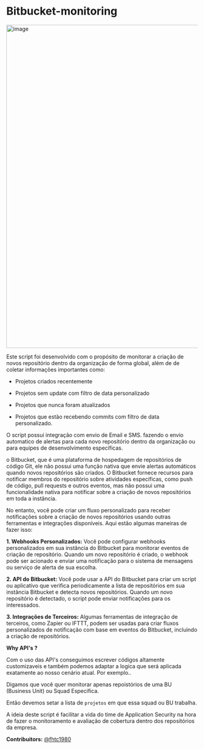 # Bitbucket-monitoring

<img width="850" alt="image" src="https://github.com/DreadPirateRobertt/Bitbucket-monitoring/assets/82410029/c1b27714-9c04-422b-b6bf-072e483d3e3c">


Este script foi desenvolvido com o propósito de monitorar a criação de novos repositório dentro da organização de forma global, além de de coletar informações importantes como: 

- Projetos criados recentemente

- Projetos sem update com filtro de data personalizado

- Projetos que nunca foram atualizados 

- Projetos que estão recebendo commits com filtro de data personalizado.


O script possui integração com envio de Email e SMS. fazendo o envio automatico de alertas para cada novo repositório dentro da organização ou para equipes de desenvolvimento específicas.

o Bitbucket, que é uma plataforma de hospedagem de repositórios de código Git, ele não possui uma função nativa que envie alertas automáticos quando novos repositórios são criados. O Bitbucket fornece recursos para notificar membros do repositório sobre atividades específicas, como push de código, pull requests e outros eventos, mas não possui uma funcionalidade nativa para notificar sobre a criação de novos repositórios em toda a instância.

No entanto, você pode criar um fluxo personalizado para receber notificações sobre a criação de novos repositórios usando outras ferramentas e integrações disponíveis. Aqui estão algumas maneiras de fazer isso:

**1.	Webhooks Personalizados:** Você pode configurar webhooks personalizados em sua instância do Bitbucket para monitorar eventos de criação de repositório. Quando um novo repositório é criado, o webhook pode ser acionado e enviar uma notificação para o sistema de mensagens ou serviço de alerta de sua escolha.

**2.	API do Bitbucket:** Você pode usar a API do Bitbucket para criar um script ou aplicativo que verifica periodicamente a lista de repositórios em sua instância Bitbucket e detecta novos repositórios. Quando um novo repositório é detectado, o script pode enviar notificações para os interessados.

**3.	Integrações de Terceiros:** Algumas ferramentas de integração de terceiros, como Zapier ou IFTTT, podem ser usadas para criar fluxos personalizados de notificação com base em eventos do Bitbucket, incluindo a criação de repositórios.

**Why API's ?**

Com o uso das API's conseguimos escrever códigos altamente customizaveis e também podemos adaptar a logica que será aplicada exatamente ao nosso cenário atual.
Por exemplo..

Digamos que você quer monitorar apenas repoistórios de uma BU (Business Unit) ou Squad Especifica.

Então devemos setar a lista de `projetos` em que essa squad ou BU trabalha.

A ideia deste script é facilitar a vida do time de Application Security na hora de fazer o monitoramento e avaliação de cobertura dentro dos repositórios da empresa.

**Contribuitors:** [@fhtc1980](https://github.com/fhtc1980)
